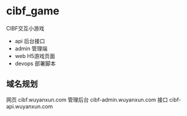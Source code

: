 # cibf_game
CIBF交互小游戏

* api 后台接口
* admin 管理端
* web H5游戏页面
* devops 部署脚本

## 域名规划
网页 cibf.wuyanxun.com
管理后台 cibf-admin.wuyanxun.com
接口 cibf-api.wuyanxun.com

